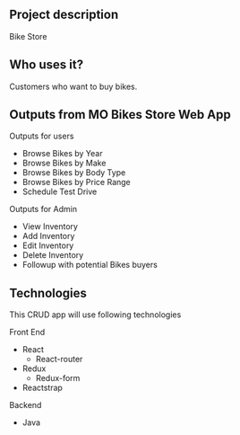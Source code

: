 ## Project description

Bike Store

## Who uses it?

Customers who want to buy bikes.

## Outputs from MO Bikes Store Web App

Outputs for users

- Browse Bikes by Year
- Browse Bikes by Make
- Browse Bikes by Body Type
- Browse Bikes by Price Range
- Schedule Test Drive

Outputs for Admin

- View Inventory
- Add Inventory
- Edit Inventory
- Delete Inventory
- Followup with potential Bikes buyers

## Technologies

This CRUD app will use following technologies

Front End

- React
  - React-router
- Redux
  - Redux-form
- Reactstrap

Backend

- Java
